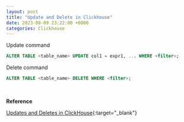 ```yaml
---
layout: post
title: "Update and Delete in Clickhouse"
date: 2023-08-09 23:22:00 +0800
categories: Clickhouse
---
```


Update command
```sql
ALTER TABLE <table_name> UPDATE col1 = expr1, ... WHERE <filter>;
```

Delete command
```sql
ALTER TABLE <table_name> DELETE WHERE <filter>;
```

<br/>

**Reference**

[Updates and Deletes in ClickHouse](https://altinitydb.medium.com/updates-and-deletes-in-clickhouse-d5df6f336ce9){:target="_blank"}<br>